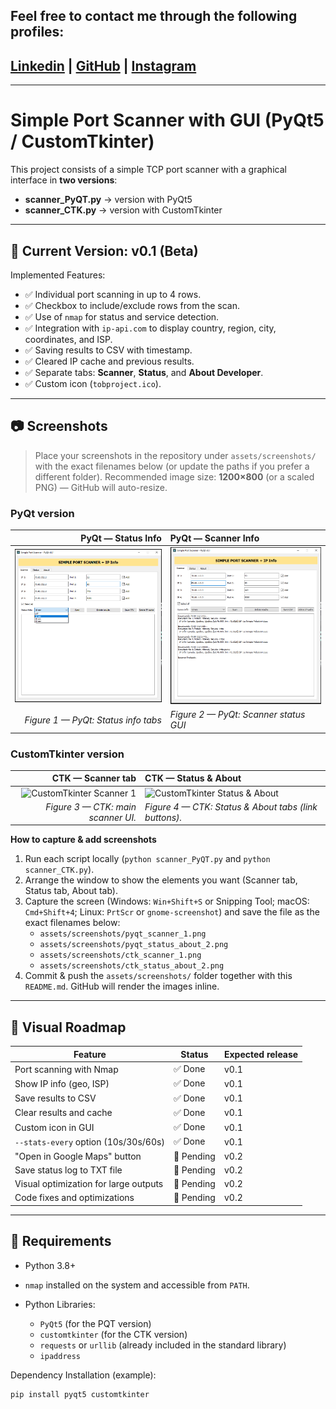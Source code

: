 ## Feel free to contact me through the following profiles:

 ## [Linkedin](https://www.linkedin.com/in/andrespds/) | [GitHub](https://github.com/tobproject) | [Instagram](https://www.instagram.com/tob_project/)


---

# Simple Port Scanner with GUI (PyQt5 / CustomTkinter)

This project consists of a simple TCP port scanner with a graphical interface in **two versions**:

- **scanner_PyQT.py** → version with PyQt5
- **scanner_CTK.py** → version with CustomTkinter

---

## 📌 Current Version: **v0.1 (Beta)**

Implemented Features:
- ✅ Individual port scanning in up to 4 rows.
- ✅ Checkbox to include/exclude rows from the scan.
- ✅ Use of `nmap` for status and service detection.
- ✅ Integration with `ip-api.com` to display country, region, city, coordinates, and ISP.
- ✅ Saving results to CSV with timestamp.
- ✅ Cleared IP cache and previous results.
- ✅ Separate tabs: **Scanner**, **Status**, and **About Developer**.
- ✅ Custom icon (`tobproject.ico`).

---

## 📷 Screenshots

> Place your screenshots in the repository under `assets/screenshots/` with the exact filenames below (or update the paths if you prefer a different folder). Recommended image size: **1200×800** (or a scaled PNG) — GitHub will auto-resize.

### PyQt version
<div align="center">

| PyQt — Status Info | PyQt — Scanner Info |
|---:|:---|
| <img src="assets/screenshots/screenshot_1.png" alt="PyQt Scanner & Status Info" width="420"/> | <img src="assets/screenshots/screenshot_2.png" alt="PyQt Scanner & Status Info" width="420"/> |
| *Figure 1 — PyQt: Status info tabs* | *Figure 2 — PyQt: Scanner status GUI* |



</div>

### CustomTkinter version
<div align="center">

| CTK — Scanner tab | CTK — Status & About |
|---:|:---|
| <img src="assets/screenshots/ctk_scanner_1.png" alt="CustomTkinter Scanner 1" width="420"/> | <img src="assets/screenshots/ctk_status_about_2.png" alt="CustomTkinter Status & About" width="420"/> |
| *Figure 3 — CTK: main scanner UI.* | *Figure 4 — CTK: Status & About tabs (link buttons).* |

</div>

**How to capture & add screenshots**
1. Run each script locally (`python scanner_PyQT.py` and `python scanner_CTK.py`).  
2. Arrange the window to show the elements you want (Scanner tab, Status tab, About tab).  
3. Capture the screen (Windows: `Win+Shift+S` or Snipping Tool; macOS: `Cmd+Shift+4`; Linux: `PrtScr` or `gnome-screenshot`) and save the file as the exact filenames below:
   - `assets/screenshots/pyqt_scanner_1.png`
   - `assets/screenshots/pyqt_status_about_2.png`
   - `assets/screenshots/ctk_scanner_1.png`
   - `assets/screenshots/ctk_status_about_2.png`
4. Commit & push the `assets/screenshots/` folder together with this `README.md`. GitHub will render the images inline.

---

## 📌 Visual Roadmap

| Feature | Status | Expected release |
|----------------------------------------|----------|------------------|
| Port scanning with Nmap | ✅ Done | v0.1 |
| Show IP info (geo, ISP) | ✅ Done | v0.1 |
| Save results to CSV | ✅ Done | v0.1 |
| Clear results and cache | ✅ Done | v0.1 |
| Custom icon in GUI | ✅ Done | v0.1 |
| `--stats-every` option (10s/30s/60s) | ✅ Done | v0.1 |
| "Open in Google Maps" button | 🚧 Pending | v0.2 |
| Save status log to TXT file | 🚧 Pending | v0.2 |
| Visual optimization for large outputs | 🚧 Pending | v0.2 |
| Code fixes and optimizations | 🚧 Pending | v0.2 |

---

## 🔧 Requirements

- Python 3.8+
- `nmap` installed on the system and accessible from `PATH`.

- Python Libraries:
  - `PyQt5` (for the PQT version)
  - `customtkinter` (for the CTK version)
  - `requests` or `urllib` (already included in the standard library)
  - `ipaddress`

Dependency Installation (example):
```bash
pip install pyqt5 customtkinter
